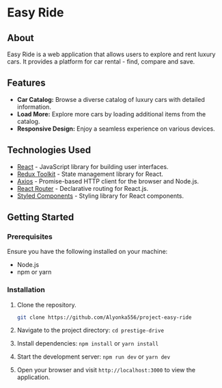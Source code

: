 # Easy Ride

## About

Easy Ride is a web application that allows users to explore and rent luxury cars. It provides a platform for car rental - find, compare and save.


## Features

- **Car Catalog:** Browse a diverse catalog of luxury cars with detailed information.
- **Load More:** Explore more cars by loading additional items from the catalog.
- **Responsive Design:** Enjoy a seamless experience on various devices.

## Technologies Used

- [React](https://reactjs.org/) - JavaScript library for building user interfaces.
- [Redux Toolkit](https://redux-toolkit.js.org/) - State management library for React.
- [Axios](https://axios-http.com/) - Promise-based HTTP client for the browser and Node.js.
- [React Router](https://reactrouter.com/) - Declarative routing for React.js.
- [Styled Components](https://styled-components.com/) - Styling library for React components.

## Getting Started

### Prerequisites

Ensure you have the following installed on your machine:

- Node.js
- npm or yarn

### Installation

1. Clone the repository.
   ```bash
   git clone https://github.com/Alyonka556/project-easy-ride
   ```
2. Navigate to the project directory: `cd prestige-drive`

3. Install dependencies: `npm install` or `yarn install`

4. Start the development server: `npm run dev` or `yarn dev`

5. Open your browser and visit `http://localhost:3000` to view the application.
